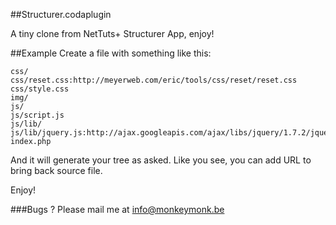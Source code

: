 ##Structurer.codaplugin

A tiny clone from NetTuts+ Structurer App, enjoy!

##Example
Create a file with something like this:

	css/
	css/reset.css:http://meyerweb.com/eric/tools/css/reset/reset.css
	css/style.css
	img/
	js/
	js/script.js
	js/lib/
	js/lib/jquery.js:http://ajax.googleapis.com/ajax/libs/jquery/1.7.2/jquery.min.js
	index.php


And it will generate your tree as asked.
Like you see, you can add URL to bring back source file.

Enjoy!


###Bugs ?
Please mail me at info@monkeymonk.be
